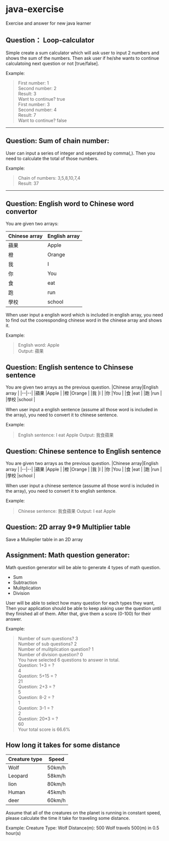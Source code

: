 

# java-exercise
Exercise and answer for new java learner

## Question： Loop-calculator
Simple create a sum calculator which will ask user to input 2 numbers and shows the sum of the numbers. Then ask user if he/she wants to continue calculatoing next question or not [true/false].

Example:  
  
>First number: 1  
>Second number: 2  
>Result: 3  
>Want to continue? true  
>First number: 3  
>Second number: 4  
>Result: 7  
>Want to continue? false 

------------------------

## Question: Sum of chain number:
User can input a series of integer and seperated by comma(,). Then you need to calculate the total of those numbers.

Example:  
  
>Chain of numbers: 3,5,8,10,7,4  
>Result: 37

--------------------------

## Question: English word to Chinese word convertor
You are given two arrays:

|Chinese array|English array |
|--|--|
|蘋果  |Apple |
|橙  |Orange |
|我  |I |
|你  |You |
|食  |eat |
|跑  |run |
|學校  |school |

When user input a english word which is included in english array, you need to find out the cooresponding chinese word in the chinese array and shows it.

Example:
> English word: Apple  
> Output: 蘋果

## Question: English sentence to Chinsese sentence

You are given two arrays as the previous question.
|Chinese array|English array |
|--|--|
|蘋果  |Apple |
|橙  |Orange |
|我  |I |
|你  |You |
|食  |eat |
|跑  |run |
|學校  |school |

When user input a english sentence (assume all those word is included in the array), you need to convert it to chinese sentence.

Example:
> English sentence: I eat Apple
> Output: 我食蘋果

## Question: Chinese sentence to English sentence

You are given two arrays as the previous question.
|Chinese array|English array |
|--|--|
|蘋果  |Apple |
|橙  |Orange |
|我  |I |
|你  |You |
|食  |eat |
|跑  |run |
|學校  |school |

When user input a chinese sentence (assume all those word is included in the array), you need to convert it to english sentence.

Example:
> Chinese sentence: 我食蘋果
> Output: I eat Apple

## Question: 2D array 9*9 Multiplier table

Save a Mulieplier table in an 2D array

## Assignment: Math question generator:
Math question generator will be able to generate 4 types of math question.
- Sum
- Subtraction
- Mulitplication
- Division

User will be able to select how many question for each types they want, Then your application should be able to keep asking user the question until they finished all of them. After that, give them a score (0-100) for their answer.

Example:
> Number of sum questions? 3  
> Number of sub questions? 2  
> Number of mulitplication question? 1  
> Number of division question? 0  
> You have selected 6 questions to answer in total.  
> Question: 1+3 = ?  
> 4  
> Question: 5+15 = ?  
> 21  
> Question: 2+3 = ?  
> 5  
> Question: 8-2 = ?  
> 1  
> Question: 3-1 = ?  
> 2  
> Question: 20*3 = ?  
> 60  
> Your total score is 66.6%  

## How long it takes for some distance
|Creature type|Speed |
|--|--|
|Wolf  |50km/h |
|Leopard  |58km/h |
|lion  |80km/h |
|Human  |45km/h |
|deer  |60km/h |
Assume that all of the creatures on the planet is running in constant speed, please calculate the time it take for traveling some distance.

Example:
Creature Type: Wolf
Distance(m): 500
Wolf travels 500(m) in 0.5 hour(s)
